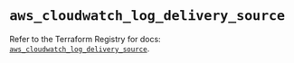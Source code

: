 # `aws_cloudwatch_log_delivery_source`

Refer to the Terraform Registry for docs: [`aws_cloudwatch_log_delivery_source`](https://registry.terraform.io/providers/hashicorp/aws/5.86.1/docs/resources/cloudwatch_log_delivery_source).
